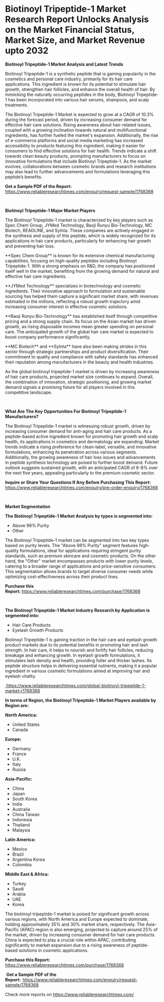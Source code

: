 <p><h1>Biotinoyl Tripeptide-1 Market Research Report Unlocks Analysis on the Market Financial Status, Market Size, and Market Revenue upto 2032</h1></p><p><strong>Biotinoyl Tripeptide-1 Market Analysis and Latest Trends</strong></p>
<p><p>Biotinoyl Tripeptide-1 is a synthetic peptide that is gaining popularity in the cosmetics and personal care industry, primarily for its hair care applications. This ingredient is known for its potential to stimulate hair growth, strengthen hair follicles, and enhance the overall health of hair. By mimicking the naturally occurring peptides in the body, Biotinoyl Tripeptide-1 has been incorporated into various hair serums, shampoos, and scalp treatments.</p><p>The Biotinoyl Tripeptide-1 Market is expected to grow at a CAGR of 10.3% during the forecast period, driven by increasing consumer demand for effective hair care solutions. Rising awareness about hair-related issues, coupled with a growing inclination towards natural and multifunctional ingredients, has further fueled the market's expansion. Additionally, the rise of e-commerce platforms and social media marketing has increased accessibility to products featuring this ingredient, making it easier for consumers to find effective solutions for hair health. Trends indicate a shift towards clean beauty products, prompting manufacturers to focus on innovative formulations that include Biotinoyl Tripeptide-1. As the market evolves, collaborations between cosmetic brands and research institutions may also lead to further advancements and formulations leveraging this peptide’s benefits.</p></p>
<p><strong>Get a Sample PDF of the Report:&nbsp;</strong> <a href="https://www.reliableresearchtimes.com/enquiry/request-sample/1768368?utm_campaign=1835&utm_medium=2&utm_source=Github&utm_content=ia&utm_term=02022025&utm_id=biotinoyl-tripeptide-1">https://www.reliableresearchtimes.com/enquiry/request-sample/1768368</a></p>
<p>&nbsp;</p>
<p><strong>Biotinoyl Tripeptide-1 Major Market Players</strong></p>
<p><p>The Biotinoyl Tripeptide-1 market is characterized by key players such as Spec Chem Group, JYMed Technology, Baoji Runyu Bio-Technology, MC Biotech, READLINE, and Sylnta. These companies are actively engaged in the synthesis and supply of this peptide, which is widely recognized for its applications in hair care products, particularly for enhancing hair growth and preventing hair loss.</p><p>**Spec Chem Group** is known for its extensive chemical manufacturing capabilities, focusing on high-quality peptides including Biotinoyl Tripeptide-1. With a strong emphasis on R&D, the company has positioned itself well in the market, benefiting from the growing demand for natural and effective hair care ingredients.</p><p>**JYMed Technology** specializes in biotechnology and cosmetic ingredients. Their innovative approach to formulation and sustainable sourcing has helped them capture a significant market share, with revenues estimated in the millions, reflecting a robust growth trajectory amid increasing consumer interest in effective cosmetic solutions.</p><p>**Baoji Runyu Bio-Technology** has established itself through competitive pricing and a strong supply chain. Its focus on the Asian market has driven growth, as rising disposable incomes mean greater spending on personal care. The anticipated growth of the global hair care market is expected to boost company performance significantly.</p><p>**MC Biotech** and **Sylnta** have also been making strides in this sector through strategic partnerships and product diversification. Their commitment to quality and compliance with safety standards has enhanced their reputation among manufacturers in the beauty and health industries.</p><p>As the global biotinoyl tripeptide-1 market is driven by increasing awareness of hair care products, projected market size continues to expand. Overall, the combination of innovation, strategic positioning, and growing market demand signals a promising future for all players involved in this competitive landscape.</p></p>
<p>&nbsp;</p>
<p><strong>What Are The Key Opportunities For Biotinoyl Tripeptide-1 Manufacturers?</strong></p>
<p><p>The Biotinoyl Tripeptide-1 market is witnessing robust growth, driven by increasing consumer demand for anti-aging and hair care products. As a peptide-based active ingredient known for promoting hair growth and scalp health, its applications in cosmetics and dermatology are expanding. Market trends indicate a rising preference for clean-label, versatile, and innovative formulations, enhancing its penetration across various segments. Additionally, the growing awareness of hair loss issues and advancements in peptide synthesis technology are poised to further boost demand. Future outlook suggests sustained growth, with an anticipated CAGR of 6-8% over the next five years, appealing particularly to the premium cosmetic sector.</p></p>
<p><strong>Inquire or Share Your Questions If Any Before Purchasing This Report:</strong> <a href="https://www.reliableresearchtimes.com/enquiry/pre-order-enquiry/1768368?utm_campaign=1835&utm_medium=2&utm_source=Github&utm_content=ia&utm_term=02022025&utm_id=biotinoyl-tripeptide-1">https://www.reliableresearchtimes.com/enquiry/pre-order-enquiry/1768368</a></p>
<p>&nbsp;</p>
<p><strong>Market Segmentation</strong></p>
<p><strong>The Biotinoyl Tripeptide-1 Market Analysis by types is segmented into:</strong></p>
<p><ul><li>Above 98% Purity</li><li>Other</li></ul></p>
<p><p>The Biotinoyl Tripeptide-1 market can be segmented into two key types based on purity levels. The "Above 98% Purity" segment features high-quality formulations, ideal for applications requiring stringent purity standards, such as premium skincare and cosmetic products. On the other hand, the "Other" market encompasses products with lower purity levels, catering to a broader range of applications and price-sensitive consumers. This segmentation allows brands to target diverse consumer needs while optimizing cost-effectiveness across their product lines.</p></p>
<p><strong>Purchase this Report:&nbsp;</strong><a href="https://www.reliableresearchtimes.com/purchase/1768368?utm_campaign=1835&utm_medium=2&utm_source=Github&utm_content=ia&utm_term=02022025&utm_id=biotinoyl-tripeptide-1">https://www.reliableresearchtimes.com/purchase/1768368</a></p>
<p>&nbsp;</p>
<p><strong>The Biotinoyl Tripeptide-1 Market Industry Research by Application is segmented into:</strong></p>
<p><ul><li>Hair Care Products</li><li>Eyelash Growth Products</li></ul></p>
<p><p>Biotinoyl Tripeptide-1 is gaining traction in the hair care and eyelash growth product markets due to its potential benefits in promoting hair and lash strength. In hair care, it helps to nourish and fortify hair follicles, reducing breakage and enhancing growth. In eyelash growth formulations, it stimulates lash density and health, providing fuller and thicker lashes. Its peptide structure helps in delivering essential nutrients, making it a popular ingredient in various cosmetic formulations aimed at improving hair and eyelash vitality.</p></p>
<p><a href="https://www.reliableresearchtimes.com/global-biotinoyl-tripeptide-1-market-r1768368?utm_campaign=1835&utm_medium=2&utm_source=Github&utm_content=ia&utm_term=02022025&utm_id=biotinoyl-tripeptide-1">&nbsp;https://www.reliableresearchtimes.com/global-biotinoyl-tripeptide-1-market-r1768368</a></p>
<p><strong>In terms of Region, the Biotinoyl Tripeptide-1 Market Players available by Region are:</strong></p>
<p>
    <p> <strong> North America: </strong>
        <ul>
            <li>United States</li>
            <li>Canada</li>
        </ul>
        </p> 
    <p> <strong> Europe: </strong>
        <ul>
            <li>Germany</li>
            <li>France</li>
            <li>U.K.</li>
            <li>Italy</li>
            <li>Russia</li>
        </ul>
        </p> 
    <p> <strong> Asia-Pacific: </strong>
        <ul>
            <li>China</li>
            <li>Japan</li>
            <li>South Korea</li>
            <li>India</li>
            <li>Australia</li>
            <li>China Taiwan</li>
            <li>Indonesia</li>
            <li>Thailand</li>
            <li>Malaysia</li>
        </ul>
        </p> 
    <p> <strong> Latin America: </strong>
        <ul>
            <li>Mexico</li>
            <li>Brazil</li>
            <li>Argentina Korea</li>
            <li>Colombia</li>
        </ul>
        </p> 
    <p> <strong> Middle East & Africa: </strong>
        <ul>
            <li>Turkey</li>
            <li>Saudi</li>
            <li>Arabia</li>
            <li>UAE</li>
            <li>Korea</li>
        </ul>
    </p>
    </p>
<p><p>The biotinoyl tripeptide-1 market is poised for significant growth across various regions, with North America and Europe expected to dominate, holding approximately 35% and 30% market share, respectively. The Asia-Pacific (APAC) region is also emerging, projected to capture around 25% of the market, driven by increasing consumer demand for hair care products. China is expected to play a crucial role within APAC, contributing significantly to market expansion due to a rising awareness of peptide-based solutions in cosmetic applications.</p></p>
<p><strong>Purchase this Report: </strong><a href="https://www.reliableresearchtimes.com/purchase/1768368?utm_campaign=1835&utm_medium=2&utm_source=Github&utm_content=ia&utm_term=02022025&utm_id=biotinoyl-tripeptide-1">https://www.reliableresearchtimes.com/purchase/1768368</a></p>
<p>&nbsp;<strong>Get a Sample PDF of the Report:&nbsp;&nbsp;</strong><a href="https://www.reliableresearchtimes.com/enquiry/request-sample/1768368?utm_campaign=1835&utm_medium=2&utm_source=Github&utm_content=ia&utm_term=02022025&utm_id=biotinoyl-tripeptide-1">https://www.reliableresearchtimes.com/enquiry/request-sample/1768368</a></p>
<p><strong></strong></p>
<p>Check more reports on <a href="https://www.reliableresearchtimes.com/?utm_campaign=1835&utm_medium=2&utm_source=Github&utm_content=ia&utm_term=02022025&utm_id=biotinoyl-tripeptide-1">https://www.reliableresearchtimes.com/</a></p>